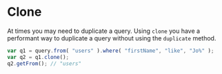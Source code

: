 # Clone

At times you may need to duplicate a query.  Using `clone` you have a performant way to duplicate a query without using the `duplicate` method.


```javascript
var q1 = query.from( "users" ).where( "firstName", "like", "Jo%" );
var q2 = q1.clone();
q2.getFrom(); // "users"
```




